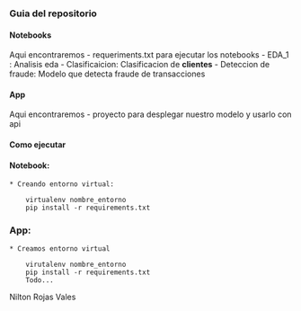 ### Guia del repositorio


#### Notebooks

Aqui encontraremos
    - requeriments.txt para ejecutar los notebooks
    - EDA_1 : Analisis eda
    - Clasificaicion: Clasificacion de **clientes**
    - Deteccion de fraude: Modelo que detecta fraude de transacciones 

#### App

Aqui encontraremos
    - proyecto para desplegar nuestro modelo y usarlo con api


#### Como ejecutar

#### Notebook:
    * Creando entorno virtual:

```
    virtualenv nombre_entorno
    pip install -r requirements.txt

```

### App:
    * Creamos entorno virtual
```
    virutalenv nombre_entorno
    pip install -r requirements.txt
    Todo...
```

Nilton Rojas Vales